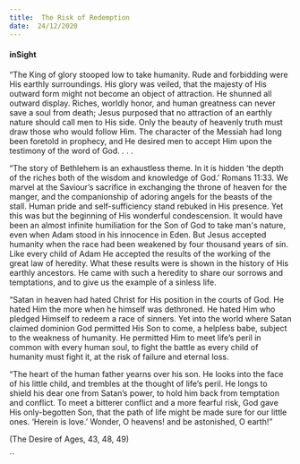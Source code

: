 ```yaml
---
title:  The Risk of Redemption
date:  24/12/2020
---
```


#### inSight

“The King of glory stooped low to take humanity. Rude and forbidding were His earthly surroundings. His glory was veiled, that the majesty of His outward form might not become an object of attraction. He shunned all outward display. Riches, worldly honor, and human greatness can never save a soul from death; Jesus purposed that no attraction of an earthly nature should call men to His side. Only the beauty of heavenly truth must draw those who would follow Him. The character of the Messiah had long been foretold in prophecy, and He desired men to accept Him upon the testimony of the word of God. . . .

“The story of Bethlehem is an exhaustless theme. In it is hidden ‘the depth of the riches both of the wisdom and knowledge of God.’ Romans 11:33. We marvel at the Saviour’s sacrifice in exchanging the throne of heaven for the manger, and the companionship of adoring angels for the beasts of the stall. Human pride and self-sufficiency stand rebuked in His presence. Yet this was but the beginning of His wonderful condescension. It would have been an almost infinite humiliation for the Son of God to take man's nature, even when Adam stood in his innocence in Eden. But Jesus accepted humanity when the race had been weakened by four thousand years of sin. Like every child of Adam He accepted the results of the working of the great law of heredity. What these results were is shown in the history of His earthly ancestors. He came with such a heredity to share our sorrows and temptations, and to give us the example of a sinless life.

“Satan in heaven had hated Christ for His position in the courts of God. He hated Him the more when he himself was dethroned. He hated Him who pledged Himself to redeem a race of sinners. Yet into the world where Satan claimed dominion God permitted His Son to come, a helpless babe, subject to the weakness of humanity. He permitted Him to meet life’s peril in common with every human soul, to fight the battle as every child of humanity must fight it, at the risk of failure and eternal loss.

“The heart of the human father yearns over his son. He looks into the face of his little child, and trembles at the thought of life’s peril. He longs to shield his dear one from Satan’s power, to hold him back from temptation and conflict. To meet a bitterer conflict and a more fearful risk, God gave His only-begotten Son, that the path of life might be made sure for our little ones. ‘Herein is love.’ Wonder, O heavens! and be astonished, O earth!”

(The Desire of Ages, 43, 48, 49)

``